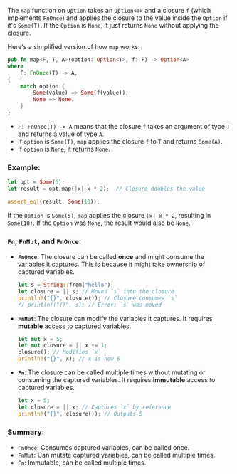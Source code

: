 The `map` function on `Option` takes an `Option<T>` and a closure `f` (which implements `FnOnce`) and applies the closure to the value inside the `Option` if it's `Some(T)`. If the `Option` is `None`, it just returns `None` without applying the closure.

Here's a simplified version of how `map` works:

```rust
pub fn map<F, T, A>(option: Option<T>, f: F) -> Option<A>
where
    F: FnOnce(T) -> A,
{
    match option {
        Some(value) => Some(f(value)),
        None => None,
    }
}
```

- `F: FnOnce(T) -> A` means that the closure `f` takes an argument of type `T` and returns a value of type `A`.
- If `option` is `Some(T)`, `map` applies the closure `f` to `T` and returns `Some(A)`.
- If `option` is `None`, it returns `None`.

### Example:

```rust
let opt = Some(5);
let result = opt.map(|x| x * 2);  // Closure doubles the value

assert_eq!(result, Some(10));
```

If the `Option` is `Some(5)`, `map` applies the closure `|x| x * 2`, resulting in `Some(10)`. If the `Option` was `None`, the result would also be `None`.

### `Fn`, `FnMut`, and `FnOnce`:

- **`FnOnce`**: The closure can be called **once** and might consume the variables it captures. This is because it might take ownership of captured variables.
  
  ```rust
  let s = String::from("hello");
  let closure = || s; // Moves `s` into the closure
  println!("{}", closure()); // Closure consumes `s`
  // println!("{}", s); // Error: `s` was moved
  ```

- **`FnMut`**: The closure can modify the variables it captures. It requires **mutable** access to captured variables.
  
  ```rust
  let mut x = 5;
  let mut closure = || x += 1;
  closure(); // Modifies `x`
  println!("{}", x); // x is now 6
  ```

- **`Fn`**: The closure can be called multiple times without mutating or consuming the captured variables. It requires **immutable** access to captured variables.
  
  ```rust
  let x = 5;
  let closure = || x; // Captures `x` by reference
  println!("{}", closure()); // Outputs 5
  ```

### Summary:

- `FnOnce`: Consumes captured variables, can be called once.
- `FnMut`: Can mutate captured variables, can be called multiple times.
- `Fn`: Immutable, can be called multiple times.
